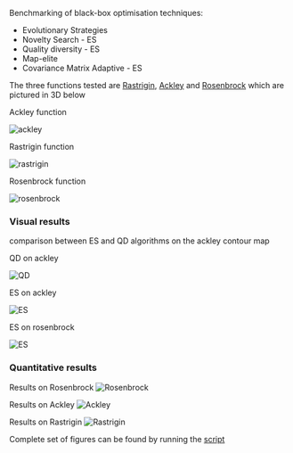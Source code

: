 Benchmarking of black-box optimisation techniques:
- Evolutionary Strategies
- Novelty Search - ES
- Quality diversity - ES
- Map-elite
- Covariance Matrix Adaptive - ES

The three functions tested are [Rastrigin](https://en.wikipedia.org/wiki/Rastrigin_function), [Ackley](https://en.wikipedia.org/wiki/Ackley_function) and [Rosenbrock](https://en.wikipedia.org/wiki/Rosenbrock_function) which are pictured in 3D below

Ackley function

![ackley]( https://github.com/aja114/optimisation_benchmark/blob/master/imgs/ackley.png "2D input ackley function")

Rastrigin function

![rastrigin]( https://github.com/aja114/optimisation_benchmark/blob/master/imgs/rastrigin.png "2D input rastrigin function")

Rosenbrock function

![rosenbrock]( https://github.com/aja114/optimisation_benchmark/blob/master/imgs/rosen.png "2D input rosenbrock function")


### Visual results

comparison between ES and QD algorithms on the ackley contour map

QD on ackley

![QD]( https://github.com/aja114/optimisation_benchmark/blob/master/gif/ackley_qd.gif "QD")

ES on ackley

![ES]( https://github.com/aja114/optimisation_benchmark/blob/master/gif/ackley_es.gif "ES")

ES on rosenbrock

![ES]( https://github.com/aja114/optimisation_benchmark/blob/master/gif/rosen_es.gif "ES")


### Quantitative results

Results on Rosenbrock
![Rosenbrock]( https://github.com/aja114/optimisation_benchmark/blob/master/imgs/rosen_line_plot.png "Rosenbrock Results")

Results on Ackley
![Ackley]( https://github.com/aja114/optimisation_benchmark/blob/master/imgs/ackley_line_plot.png "Ackley Results")

Results on Rastrigin
![Rastrigin]( https://github.com/aja114/optimisation_benchmark/blob/master/imgs/rastrigin_box_plot.png "Rastrigin Results")

Complete set of figures can be found by running the [script](https://github.com/aja114/optimisation_benchmark/blob/master/results_plot.py)
